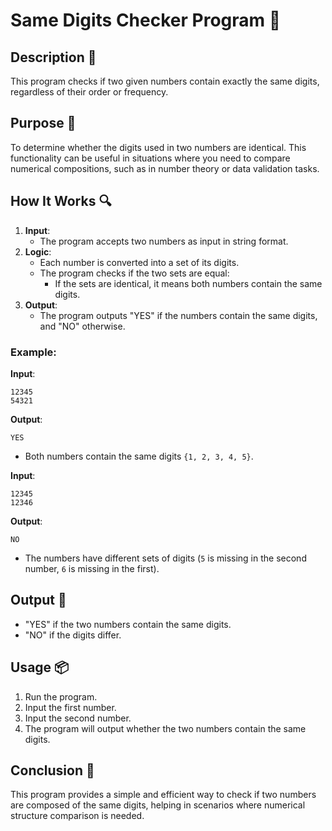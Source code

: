 # Same Digits Checker Program 📝

## Description 📝

This program checks if two given numbers contain exactly the same digits, regardless of their order or frequency.

## Purpose 🎯

To determine whether the digits used in two numbers are identical.
This functionality can be useful in situations where you need to compare numerical compositions, such as in number theory or data validation tasks.

## How It Works 🔍

1. **Input**:
    - The program accepts two numbers as input in string format.
2. **Logic**:
    - Each number is converted into a set of its digits.
    - The program checks if the two sets are equal:
        - If the sets are identical, it means both numbers contain the same digits.
3. **Output**:
    - The program outputs "YES" if the numbers contain the same digits, and "NO" otherwise.

### Example:

**Input**:

```
12345
54321
```

**Output**:

```
YES
```

-   Both numbers contain the same digits `{1, 2, 3, 4, 5}`.

**Input**:

```
12345
12346
```

**Output**:

```
NO
```

-   The numbers have different sets of digits (`5` is missing in the second number, `6` is missing in the first).

## Output 📜

-   "YES" if the two numbers contain the same digits.
-   "NO" if the digits differ.

## Usage 📦

1. Run the program.
2. Input the first number.
3. Input the second number.
4. The program will output whether the two numbers contain the same digits.

## Conclusion 🚀

This program provides a simple and efficient way to check if two numbers are composed of the same digits, helping in scenarios where numerical structure comparison is needed.
